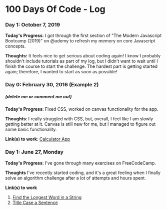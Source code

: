 # 100 Days Of Code - Log

### Day 1: October 7, 2019 

**Today's Progress**: I got through the first section of "The Modern Javascript Bootcamp (2019)" on 
@udemy to refresh my memory on core Javascript concepts.

**Thoughts:** It feels nice to get serious about coding again! I know I probably shouldn't include tutorials as part of my log, but I didn't want to wait until I finish the course to start the challenge. The hardest part is getting started again; therefore, I wanted to start as soon as possible! 

### Day 0: February 30, 2016 (Example 2)
##### (delete me or comment me out)

**Today's Progress**: Fixed CSS, worked on canvas functionality for the app.

**Thoughts**: I really struggled with CSS, but, overall, I feel like I am slowly getting better at it. Canvas is still new for me, but I managed to figure out some basic functionality.

**Link(s) to work**: [Calculator App](http://www.example.com)


### Day 1: June 27, Monday

**Today's Progress**: I've gone through many exercises on FreeCodeCamp.

**Thoughts** I've recently started coding, and it's a great feeling when I finally solve an algorithm challenge after a lot of attempts and hours spent.

**Link(s) to work**
1. [Find the Longest Word in a String](https://www.freecodecamp.com/challenges/find-the-longest-word-in-a-string)
2. [Title Case a Sentence](https://www.freecodecamp.com/challenges/title-case-a-sentence)
